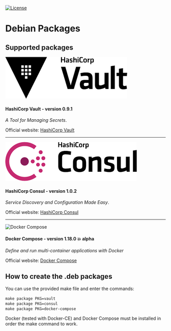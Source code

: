 [![License](https://img.shields.io/badge/License-Apache--2.0-blue.svg)](https://spdx.org/licenses/Apache-2.0.html)

# Debian Packages

## Supported packages

![](images/HashiCorp-Vault-logo.png?raw=true "HashiCorp Vault")

#### HashiCorp Vault - version 0.9.1

_A Tool for Managing Secrets_.

Official website: [HashiCorp Vault](https://www.vaultproject.io/)

---

![](images/HashiCorp-Consul-logo.png?raw=true "HashiCorp Consul")

#### HashiCorp Consul - version 1.0.2

_Service Discovery and Configuration Made Easy_.

Official website: [HashiCorp Consul](https://www.consul.io/)

---

![Docker Compose](https://github.com/docker/compose/blob/master/logo.png?raw=true "Docker Compose Logo")

#### Docker Compose - version 1.18.0 :boom: alpha

_Define and run multi-container applications with Docker_

Official website: [Docker Compose](https://github.com/docker/compose/)

## How to create the .deb packages

You can use the provided make file and enter the commands:

    make package PKG=vault
    make package PKG=consul
    make package PKG=docker-compose

Docker (tested with Docker-CE) and Docker Compose must be installed in order the make command to work.
